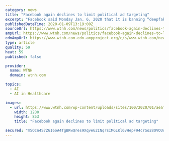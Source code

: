 ```yaml
---
category: news
title: "Facebook again declines to limit political ad targeting"
excerpt: "Facebook said Monday Jan. 6, 2020 that it is banning “deepfake” videos, the false but realistic clips created with artificial intelligence and sophisticated tools ... was diagnosed over the summer and treated with a three-week course of radiation therapy. CONNECTICUT (WTNH) -- This past November, the balance of power in the selectmen's ..."
publishedDateTime: 2020-01-09T13:19:00Z
sourceUrl: https://www.wtnh.com/news/politics/facebook-again-declines-to-limit-political-ad-targeting/
ampUrl: https://www.wtnh.com/news/politics/facebook-again-declines-to-limit-political-ad-targeting/amp/
cdnAmpUrl: https://www-wtnh-com.cdn.ampproject.org/c/s/www.wtnh.com/news/politics/facebook-again-declines-to-limit-political-ad-targeting/amp/
type: article
quality: 59
heat: 59
published: false

provider:
  name: WTNH
  domain: wtnh.com

topics:
  - AI
  - AI in Healthcare

images:
  - url: https://www.wtnh.com/wp-content/uploads/sites/100/2020/01/aeafa60d082042de8ae09ea047014895.jpg?w=1280&amp;h=720&amp;crop=1
    width: 1280
    height: 853
    title: "Facebook again declines to limit political ad targeting"

secured: "m5Ocn4S7ZGI6oA4TgBKwQres9XqveG2INqrsIMGLKl6vHepF94crSo28OVOUorNU493koRmLTf9f30cFrZxVfECVp1oBXA/+cwHOaO68Bj+aI3MofXjap4+zSSPJqsR5sXHbYNqxpQkFnq+qMkZHmP+wFOHnqFrJl184WtnT/EtvqjS2Vxv+2JahaKUq6FKNuGP5u+N5pSWA3MU23fOvAHyRjmrW54lFEq3ZOug8rPpdDqYNE3ahrSLvBpy0rWQbGgXMC7fc3pS9Ix+Q8fkSOyaWiwAQ0PiB8s79o9hrmFw=;IO5deAdz6DT5Ze+PVJpxEw=="
---
```


